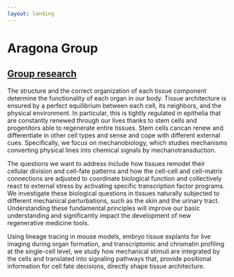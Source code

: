 ```yaml
---
layout: landing
---
```


# Aragona Group

## [Group research](https://renew.ku.dk/research/reseach-groups/aragona/#collapse-1582021919959)

The structure and the correct organization of each tissue component determine the functionality of each organ in our body. Tissue architecture is ensured by a perfect equilibrium between each cell, its neighbors, and the physical environment. In particular, this is tightly regulated in epithelia that are constantly renewed through our lives thanks to stem cells and progenitors able to regenerate entire tissues. Stem cells cancan renew and differentiate in other cell types and sense and cope with different external cues. Specifically, we focus on mechanobiology, which studies mechanisms converting physical lines into chemical signals by mechanotransduction.

The questions we want to address include how tissues remodel their cellular division and cell-fate patterns and how the cell-cell and cell-matrix connections are adjusted to coordinate biological function and collectively react to external stress by activating specific transcription factor programs. We investigate these biological questions in tissues naturally subjected to different mechanical perturbations, such as the skin and the urinary tract. Understanding these fundamental principles will improve our basic understanding and significantly impact the development of new regenerative medicine tools.

Using lineage tracing in mouse models, embryo tissue explants for live imaging during organ formation, and transcriptomic and chromatin profiling at the single-cell level, we study how mechanical stimuli are integrated by the cells and translated into signaling pathways that, provide positional information for cell fate decisions, directly shape tissue architecture.&#x20;
